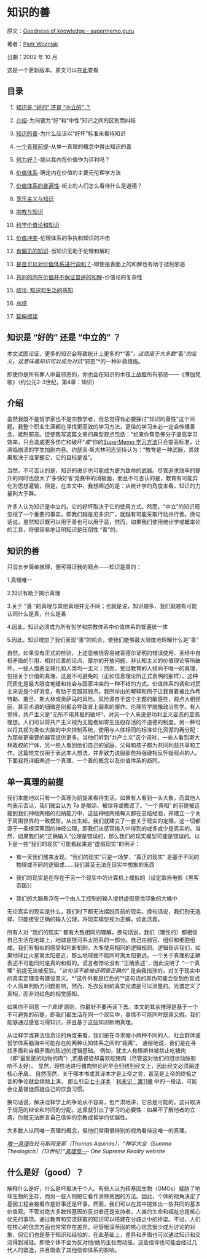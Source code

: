 # 知识的善

原文：[Goodness of knowledge - supermemo.guru](https://supermemo.guru/wiki/Goodness_of_knowledge)

著者：[Piotr Wozniak](https://supermemo.guru/wiki/Piotr_Wozniak)

日期：2002 年 10 月

这是一个更新版本。原文可以在[此](http://www.super-memory.com/articles/goodness.htm)查看

## 目录

1. [知识是 “好的” 还是 “中立的” ？](https://supermemo.guru/wiki/Goodness_of_knowledge#Is_knowledge_.22good.22_or_.22neutral.22.3F)

2. [介绍](https://supermemo.guru/wiki/Goodness_of_knowledge#Introduction)-为何要为“好”和“中性”知识之间的区别而纠结

3. [知识的善](https://supermemo.guru/wiki/Goodness_of_knowledge#Goodness_of_knowledge)-为什么应该以“好坏”标准来看待知识

4. [一个真理前提](https://supermemo.guru/wiki/Goodness_of_knowledge#One_truth_premise)-从单一真理的概念中得出知识的善

5. [何为好？](https://supermemo.guru/wiki/Goodness_of_knowledge#What_is_good.3F)-能以其内在价值作为评判吗？

6. [价值体系](https://supermemo.guru/wiki/Goodness_of_knowledge#Systems_of_value)-确定内在价值的主要元伦理学方法

7. [价值体系的普遍性](https://supermemo.guru/wiki/Goodness_of_knowledge#Prevalence_of_systems_of_value)-街上的人们怎么看待什么是道德？

8. [享乐主义与知识](https://supermemo.guru/wiki/Goodness_of_knowledge#Hedonism_and_knowledge)

9. [宗教与知识](https://supermemo.guru/wiki/Goodness_of_knowledge#Religion_and_knowledge)

10. [科学价值论和知识](https://supermemo.guru/wiki/Goodness_of_knowledge#Scientific_axiology_and_knowledge)

11. [价值冲突](https://supermemo.guru/wiki/Goodness_of_knowledge#Clash_of_values)-伦理体系的争执和知识的冲击

12. [有偏见的知识](https://supermemo.guru/wiki/Goodness_of_knowledge#Biased_knowledge)-当知识无助于伦理和解时

13. [是否可以对价值体系进行调和？](https://supermemo.guru/wiki/Goodness_of_knowledge#Can_systems_of_value_be_reconciled.3F)-即使是表面上的和解也有助于抵制邪恶

14. [共同的内在价值并不保证普适的和解](https://supermemo.guru/wiki/Goodness_of_knowledge#Universal_intrinsic_value_does_not_guarantee_universal_reconciliation)-价值论的复杂性

15. [结论:  知识和生活的感知](https://supermemo.guru/wiki/Goodness_of_knowledge#Conclusion:_knowledge_and_the_sense_of_life)

16. [总结](https://supermemo.guru/wiki/Goodness_of_knowledge#Summary)

17. [延伸阅读](https://supermemo.guru/wiki/Goodness_of_knowledge#Further_reading)

## 知识是 “好的” 还是 “中立的” ？

本文试图论证，更多的知识会导致统计上更多的*“善”*，这适用于大多数*“善”*的定义。这意味着知识可以成为对抗*“邪恶”*的一种补救措施。

即使你是所有罪人中最邪恶的，你也会在知识的木筏上战胜所有邪恶——《薄伽梵歌》（约公元2-3世纪，第4章：知识）

## 介绍

虽然我既不是哲学家也不是宗教学者，但总觉得有必要探讨"知识的善性"这个问题。我整个职业生涯都在寻找更高效的学习方法，更佳的学习未必一定会传播善念，抵制邪恶。促使我写这篇文章的典型观点包括："如果你帮恐怖分子提高学习效率，只会造成更多伤亡和破坏"*或*“你的[SuperMemo 学习方法](https://supermemo.guru/wiki/SuperMemo)只会提高标准，让濒临崩溃的学生加剧内卷。约瑟夫·斯大林同志坚持认为：“教育是一种武器，其效果取决于谁掌握它，它的目标是谁”。

当然，不可否认的是，知识的进步也可能成为更为致命的武器。尽管追求效率的提升的同时也放大了‘多快好省’竞赛中的消极面，而且不可否认的是，教育有可能异化为思想灌输，但是，在本文中，我想阐述的是：从统计学的角度来看，知识的力量利大于弊。

许多人认为知识是中立的。它的好坏取决于它的使用方式。然而，“中立”的知识观忽视了一个重要的事实，即我们越是见多识广，就越有可能采取行动并行善。换句话说，虽然知识既可以用于善也可以用于恶，然而，如果我们使用统计学或概率论的工具，将很容易地证明知识是压倒性 “善”的。

## 知识的善

只消五步简单推理，便可得证我的观点——知识是善的：

1.真理唯一

2.知识有助于揭示真理

3.关于 "善 "的真理与其他真理并无不同；也就是说，知识越多，我们就越有可能认同什么是真，什么是善

4.因此，知识必须成为所有哲学和宗教体系中价值体系的普遍统一体

5.因此，知识增加了我们表现“善”的机会，使我们能够最大限度地理解什么是“善”

自然，如果没有正式的检验，上述思维很容易被哥德尔证明的错误使用、圣经中自相矛盾的引用、相对论善的论点、摩尔的开放问题、非认知主义的价值理论等所破坏。一些人憎恶全球化和人类均一主义；然而，受过教育的人倾向于唯一的真理，包括关于价值的真理，这是不可避免的（正如信息理论所正式表明的那样）。这种同质化是最大限度地缓和社会与国家冲突的一种不错的方式。价值体系的调和对民主来说是个好消息，有助于克服其弱点。我所举出的解释和例子让我冒着被比作希特勒、撒旦、斯大林或奥萨马的风险。风险源自于这个主题的敏感性，观点大相径庭，甚至术语的细微差别都会导致肾上腺素的爆炸。伦理哲学就像政治哲学。有人觉得，共产主义是“无所不用其极的破坏”，对另一个人来说是功利主义姿态的至高理想。人们可以将共产主义视为无能者如寄生虫般存活的不道德的制度。另一种可以将其视为类似大脑的中央控制系统，使用与人体相同的标准优化资源的再分配：为那些更需要的器官提供更多。当他们听到“共产主义”这个词时，一些人看到斯大林政权的尸体，另一些人看到他们自己的家庭，父母和孩子都为共同利益共享和工作。这篇短文仅用于表达本人想法，并非致力说服那些持强硬相反怀疑观点的人。下面我将详细阐述一个真理、一个善的概念以及价值体系的趋同。

## 单一真理的前提

我们本能地以只有一个真理为前提来看待生活。如果有人看到一头大象，而其他人均表示否认，我们就会认为 Ta 是糊涂、被误导或撒谎了。“一个真相” 的前提被连接到我们神经网络的归纳能力中，这些神经网络每天都在总结经验，并建立一个关于周围世界的一致模型。从出生起，我们就建立了一套关于现实的定理，这一切都源于一条根深蒂固的神经公理，即我们从感官输入中得到的或多或少是真实的。当然，如果我们的“正确输入”公理是错误的，那么我们的现实模型可能是错误的。以下是一些“我们的现实”可能看起来是“虚假现实”的例子：

- 有一天我们醒来发现，“我们的现实”只是一场梦，“真正的现实” 是基于不同的物理或不同的逻辑或……我们甚至无法在现实中想象的东西

- 我们的现实是在存在于另一个现实中的计算机上模拟的（设定取自电影《黑客帝国》）

- 我们的大脑悬浮在一个由人工控制的输入提供虚假感觉印象的大桶中

无论真实的现实是什么，我们时下都无法摆脱目前的现实。换句话说，我们别无选择，只能接受正确的输入公理，将现实模型视为正解，如此活着。

所有人对 “我们的现实” 都有大致相同的理解。换句话说，我们（理性的）都相信自己生活在地球上，地球是银河系太阳系的一部分。自己由器官、组织和细胞组成。我们有相似的感受和判断机制，大多使用相同的逻辑规则。逻辑告诉我们，如果地球比火星离太阳更近，那么地球就不能同时离太阳更远。一个关于真理的正确表述不可能同时是真的和假的。谎言者悖论没有 “正确表述”，因此说明了 “一个真理” 前提无法被反驳。*“这句话不能被证明是正确的”* 是自我指涉的，对关于现实中的真实定理没有建设意义。*“这件外套是红色的”*这句话的真伪可能会受到色盲或个人简单判断力问题影响，然而，毛衣反射的真实光谱是可以测量的。光谱定义了真相，而非对红色的视觉感知。

如果你不同意 *一个真理* 原则，你最好不要再读下去。本文的其余推理是基于一个不可避免的前提，即我们都生活在同一个现实中，事情不可能同时既真又假。我们能够通过感官习得知识，并且基于这些知识断明真理。

从诠释学或算法信息论的角度来看，我们是在寻求缩小两种不同的人、社会群体或哲学体系脑海中可能存在的两种认知体系之间的“距离”。 通俗地说，我们是在寻找矛盾和自相矛盾的陈述的逻辑基础。 例如，犹太人和穆斯林被禁止吃猪肉（即“最肮脏的动物的肉”）,而基督徒却喜欢吃猪肉（尽管这对他们的冠状动脉影响不太好）。 显然，理性地进行猪肉辩论迟早会归结到经文上，因此经文必须阐述核心矛盾。 自然而然，关于哪本书或其译本才是上帝之言，甚至是上帝的终极之言的争论就会频频上演。 那么引自[七十译本](http://spindleworks.com/septuagint/septuagint.htm)：[利未记：第11章](http://www.site-berea.com/C/wb/v03c11.html) 中的一段话，可能会让基督徒质疑自己的饮食习惯。

换句话说，解决诠释学上的争论从不容易，但严肃地讲，它总是可能的。这只取决于规范的辩论和时间的分配。这里就引出了学习的必要性：如果不了解他者的立场，你就无法断言自己信仰的宗教或哲学的优越性。

大多数人认同唯一真理的概念，但他们常用很特别的视角看待这唯一的真理。

*[唯一真理](http://www.newadvent.org/summa/101606.htm)*在托马斯阿奎那（Thomas Aquinas），“神学大全（Summa Theologica）（13世纪）”*[真理惟一](http://truthisone.org/)*- *One Supreme Reality* website

## 什么是好（good）？

解释什么是好，什么是坏取决于个人。有些人认为转基因生物（GMOs）威胁了地球生物的生存，而另一些人则把它看作消除贫困的方法。因此，个体的视角决定了基因工程会被看作是好事还是坏事。然而，我们可以在其中提炼出一些共同的基本价值观。不管对绝大多数转基因的反对者还是支持者，人类的生命和福祉总是核心优先的事项。通过教育和交流获取的知识可以搭建在分歧之中的桥梁。不过，人们在核心的信念方面也常常存在差异。尽管根深蒂固的核心信念很少成为讨论的对象，但它们也是基于知识和经验的，在此基础上，差异和矛盾也可以通过知识和交流得到减轻。即使个体不会为反对他/她的主张而动摇，这些信仰也可能会经过几代人的塑造，并且吸收了其他信仰体系的影响。